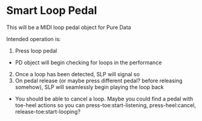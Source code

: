 # Smart Loop Pedal

This will be a MIDI loop pedal object for Pure Data

Intended operation is:
1. Press loop pedal
  - PD object will begin checking for loops in the performance
2. Once a loop has been detected, SLP will signal so
3. On pedal release (or maybe press different pedal? before releasing somehow), SLP will seamlessly begin playing the loop back
  - You should be able to cancel a loop. Maybe you could find a pedal with toe-heel actions so you can press-toe:start-listening, press-heel:cancel, release-toe:start-looping? 
